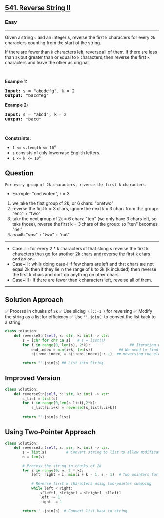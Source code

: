 <h2><a href="https://leetcode.com/problems/reverse-string-ii">541. Reverse String II</a></h2><h3>Easy</h3><hr><p>Given a string <code>s</code> and an integer <code>k</code>, reverse the first <code>k</code> characters for every <code>2k</code> characters counting from the start of the string.</p>

<p>If there are fewer than <code>k</code> characters left, reverse all of them. If there are less than <code>2k</code> but greater than or equal to <code>k</code> characters, then reverse the first <code>k</code> characters and leave the other as original.</p>

<p>&nbsp;</p>
<p><strong class="example">Example 1:</strong></p>
<pre><strong>Input:</strong> s = "abcdefg", k = 2
<strong>Output:</strong> "bacdfeg"
</pre><p><strong class="example">Example 2:</strong></p>
<pre><strong>Input:</strong> s = "abcd", k = 2
<strong>Output:</strong> "bacd"
</pre>
<p>&nbsp;</p>
<p><strong>Constraints:</strong></p>

<ul>
	<li><code>1 &lt;= s.length &lt;= 10<sup>4</sup></code></li>
	<li><code>s</code> consists of only lowercase English letters.</li>
	<li><code>1 &lt;= k &lt;= 10<sup>4</sup></code></li>
</ul>

## Question 
`For every group of 2k characters, reverse the first k characters.`

* Example:
"onetwoten", k = 3

1. we take the first group of 2k, or 6 chars: "onetwo"
2. reverse the first k = 3 chars, ignore the next k = 3 chars from this group: "eno" + "two"
3. take the next group of 2k = 6 chars: "ten" (we only have 3 chars left, so take those), reverse the first k = 3 chars of the group: so "ten" becomes "net"
4. result: "eno" + "two" + "net"
-----------------------------------------------------------------------------------------------------------------------------------------------------------------
* Case−I : for every 2 * k characters of that string s reverse the first k characters then go for another 2k chars and reverse the first k chars and go on..
* Case−II : while doing case-i if few chars are left and that chars are not eqaul 2k then if they lie in the range of k to 2k (k included) then reverse the first k chars and dont do anything on other chars.
* Case−III : If there are fewer than k characters left, reverse all of them.

-----------
## Solution Approach 
✅ Process in chunks of `2k`
✅ Use slicing` ([::-1])` for reversing
✅ Modify the string as a list for efficiency
✅ Use `''.join()` to convert the list back to a string

```python
class Solution:
    def reverseStr(self, s: str, k: int) -> str:
        s = [chr for chr in s]   # s = list(s)                           ## Convert string in List as string is immutable
        for i in range(0, len(s), 2*k):                  ## Iterating with a step count or batch of 2*K
            end_index = min(i+k, len(s))            ## We need to find the end index usually it is i+k if not enough character its len(s)
            s[i:end_index] = s[i:end_index][::-1]  ## Reversing the elements 

        return "".join(s) ## List into String
```      
## Improved Version
```python
class Solution:
    def reverseStr(self, s: str, k: int) -> str:
        s_list = list(s)
        for i in range(0,len(s_list),2*k):
            s_list[i:i+k] = reversed(s_list[i:i+k])
        
        return "".join(s_list)
```
## Using Two-Pointer Approach
```python
class Solution:
    def reverseStr(self, s: str, k: int) -> str:
        s = list(s)         # Convert string to list to allow modifications
        n = len(s)

        # Process the string in chunks of 2k
        for i in range(0, n, 2 * k):
            left, right = i, min(i + k - 1, n - 1)  # Two pointers for reversing

            # Reverse first k characters using two-pointer swapping
            while left < right:
                s[left], s[right] = s[right], s[left]
                left += 1
                right -= 1

        return ''.join(s)  # Convert list back to string
```
